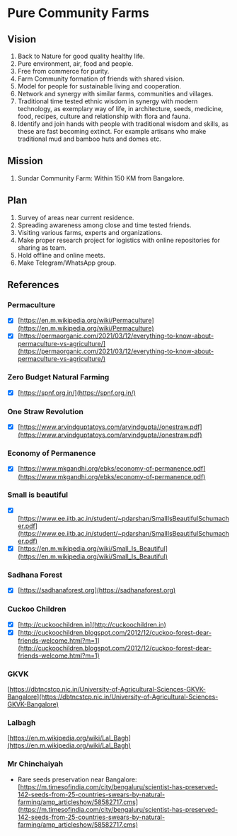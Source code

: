 # Pure Community Farms

## Vision
 1. Back to Nature for good quality healthy life.
 2. Pure environment, air, food and people.
 3. Free from commerce for purity.
 4. Farm Community formation of friends with shared vision.
 5. Model for people for sustainable living and cooperation.
 6. Network and synergy with similar farms, communities and villages.
 7. Traditional time tested ethnic wisdom in synergy with modern technology, as exemplary way of life, in architecture, seeds, medicine, food, recipes, culture and relationship with flora and fauna.
 8. Identify and join hands with people with traditional wisdom and skills, as these are fast becoming extinct. For example artisans who make traditional mud and bamboo huts and domes etc.

## Mission
 1. Sundar Community Farm: Within 150 KM from Bangalore.

## Plan
 1. Survey of areas near current residence.
 2. Spreading awareness among close and time tested friends.
 3. Visiting various farms, experts and organizations.
 4. Make proper research project for logistics with online repositories for sharing as team.
 5. Hold offline and online meets.
 6. Make Telegram/WhatsApp group.

## References
### Permaculture
- [x] [https://en.m.wikipedia.org/wiki/Permaculture](https://en.m.wikipedia.org/wiki/Permaculture)
- [x] [https://permaorganic.com/2021/03/12/everything-to-know-about-permaculture-vs-agriculture/](https://permaorganic.com/2021/03/12/everything-to-know-about-permaculture-vs-agriculture/)

### Zero Budget Natural Farming
- [x] [https://spnf.org.in/](https://spnf.org.in/)

### One Straw Revolution
- [x] [https://www.arvindguptatoys.com/arvindgupta//onestraw.pdf](https://www.arvindguptatoys.com/arvindgupta//onestraw.pdf)

### Economy of Permanence
- [x] [https://www.mkgandhi.org/ebks/economy-of-permanence.pdf](https://www.mkgandhi.org/ebks/economy-of-permanence.pdf)

### Small is beautiful
- [x] [https://www.ee.iitb.ac.in/student/~pdarshan/SmallIsBeautifulSchumacher.pdf](https://www.ee.iitb.ac.in/student/~pdarshan/SmallIsBeautifulSchumacher.pdf)
- [x] [https://en.m.wikipedia.org/wiki/Small_Is_Beautiful](https://en.m.wikipedia.org/wiki/Small_Is_Beautiful)

### Sadhana Forest
- [x] [https://sadhanaforest.org](https://sadhanaforest.org)

### Cuckoo Children
- [x] [http://cuckoochildren.in](http://cuckoochildren.in)
- [x] [http://cuckoochildren.blogspot.com/2012/12/cuckoo-forest-dear-friends-welcome.html?m=1](http://cuckoochildren.blogspot.com/2012/12/cuckoo-forest-dear-friends-welcome.html?m=1)

### GKVK
[https://dbtncstcp.nic.in/University-of-Agricultural-Sciences-GKVK-Bangalore](https://dbtncstcp.nic.in/University-of-Agricultural-Sciences-GKVK-Bangalore)

### Lalbagh 
[https://en.m.wikipedia.org/wiki/Lal_Bagh](https://en.m.wikipedia.org/wiki/Lal_Bagh)

### Mr Chinchaiyah

- Rare seeds preservation near Bangalore: [https://m.timesofindia.com/city/bengaluru/scientist-has-preserved-142-seeds-from-25-countries-swears-by-natural-farming/amp_articleshow/58582717.cms](https://m.timesofindia.com/city/bengaluru/scientist-has-preserved-142-seeds-from-25-countries-swears-by-natural-farming/amp_articleshow/58582717.cms)
